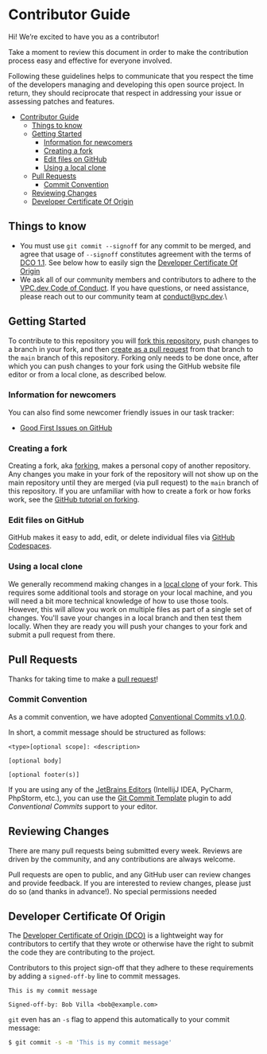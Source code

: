 # Contributor Guide

Hi! We’re excited to have you as a contributor!

Take a moment to review this document in order to make the contribution process easy and effective for everyone involved.

Following these guidelines helps to communicate that you respect the time of the developers managing and developing this open source project. In return, they should reciprocate that respect in addressing your issue or assessing patches and features.

<!-- TOC -->
* [Contributor Guide](#contributor-guide)
  * [Things to know](#things-to-know)
  * [Getting Started](#getting-started)
    * [Information for newcomers](#information-for-newcomers)
    * [Creating a fork](#creating-a-fork)
    * [Edit files on GitHub](#edit-files-on-github)
    * [Using a local clone](#using-a-local-clone)
  * [Pull Requests](#pull-requests)
    * [Commit Convention](#commit-convention)
  * [Reviewing Changes](#reviewing-changes)
  * [Developer Certificate Of Origin](#developer-certificate-of-origin)
<!-- TOC -->

## Things to know

* You must use `git commit --signoff` for any commit to be merged, and agree that usage of `--signoff` constitutes agreement with the terms of [DCO 1.1](DCO.md). See below how to easily sign the [Developer Certificate Of Origin]((#developer-certificate-of-origin))
* We ask all of our community members and contributors to adhere to the [VPC.dev Code of Conduct](CODE_OF_CONDUCT.md). If you have questions, or need assistance, please reach out to our community team at conduct@vpc.dev.\

## Getting Started

To contribute to this repository you will [fork this repository](https://guides.github.com/activities/forking), push changes to a branch in your fork, and then [create as a pull request](https://help.github.com/articles/creating-a-pull-request-from-a-fork) from that branch to the `main` branch of this repository. Forking only needs to be done once, after which you can push changes to your fork using the GitHub website file editor or from a local clone, as described below.

### Information for newcomers

You can also find some newcomer friendly issues in our task tracker:

* [Good First Issues on GitHub](../../issues?q=is%3Aissue+is%3Aopen+label%3A%22good+first+issue%22)

### Creating a fork

Creating a fork, aka [forking](https://guides.github.com/activities/forking), makes a personal copy of another repository. Any changes you make in your fork of the repository will not show up on the main repository until they are merged (via pull request) to the `main` branch of this repository. If you are unfamiliar with how to create a fork or how forks work, see the [GitHub tutorial on forking](https://guides.github.com/activities/forking).

### Edit files on GitHub

GitHub makes it easy to add, edit, or delete individual files via [GitHub Codespaces](https://docs.github.com/en/codespaces).

### Using a local clone

We generally recommend making changes in a [local clone](https://help.github.com/articles/cloning-a-repository-from-github) of your fork. This requires some additional tools and storage on your local machine, and you will need a bit more technical knowledge of how to use those tools. However, this will allow you work on multiple files as part of a single set of changes. You'll save your changes in a local branch and then test them locally. When they are ready you will push your changes to your fork and submit a pull request from there.

## Pull Requests

Thanks for taking time to make a [pull request](https://help.github.com/articles/creating-a-pull-request-from-a-fork)!

### Commit Convention

As a commit convention, we have adopted [Conventional Commits v1.0.0](https://www.conventionalcommits.org/en/v1.0.0).

In short, a commit message should be structured as follows:

```text
<type>[optional scope]: <description>

[optional body]

[optional footer(s)]
```

If you are using any of the [JetBrains Editors](https://www.jetbrains.com) (IntellijJ IDEA, PyCharm, PhpStorm, etc.), you can use the [Git Commit Template](https://plugins.jetbrains.com/plugin/9861-git-commit-template/) plugin to add _Conventional Commits_ support to your editor.

## Reviewing Changes

There are many pull requests being submitted every week. Reviews are driven by the community, and any contributions are always welcome.

Pull requests are open to public, and any GitHub user can review changes and provide feedback. If you are interested to review changes, please just do so (and thanks in advance!). No special permissions needed

## Developer Certificate Of Origin

The [Developer Certificate of Origin (DCO)](https://developercertificate.org) is a lightweight way for contributors to certify that they wrote or otherwise have the right to submit the code they are contributing to the project.

Contributors to this project sign-off that they adhere to these requirements by adding a `signed-off-by` line to commit messages.

```text
This is my commit message

Signed-off-by: Bob Villa <bob@example.com>
```

`git` even has an `-s` flag to append this automatically to your commit message:

```bash
$ git commit -s -m 'This is my commit message'
```
